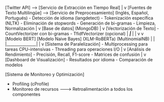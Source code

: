 [Twitter API] --> [Servicio de Extracción en Tiempo Real]
                                |
                                v
[Fuentes de Texto Multilingüe] --> [Servicio de Preprocesamiento]
(Inglés, Español, Portugués)     - Detección de idioma (langdetect)
                                 - Tokenización específica (NLTK)
                                 - Eliminación de stopwords
                                 - Generación de bi-gramas
                                 - Limpieza, Normalización
                                |
                                v
                        [Base de datos]
                           (MongoDB)
                                |
                                v
                    [Vectorización de Texto]
                 - CountVectorizer con bi-gramas
                 - TfidfVectorizer (opcional)
                                |
                         _______|_______
                        |               |
                        v               v
                 [Modelo BERT]    [Modelo Naive Bayes]
                (XLM-RoBERTa)     (MultinomialNB)
                        |               |
                        |_______________|
                                |
                                v
                [Sistema de Paralelización]
         - Multiprocessing para tareas CPU-intensivas
         - Threading para operaciones I/O
                                |
                                v
                 [Análisis de Rendimiento]
              - Precisión, Recall, F1-score
              - Matrices de confusión
                                |
                                v
               [Dashboard de Visualización]
              - Resultados por idioma
              - Comparación de modelos

[Sistema de Monitoreo y Optimización]
- Profiling (cProfile)
- Monitoreo de recursos
---> Retroalimentación a todos los componentes
